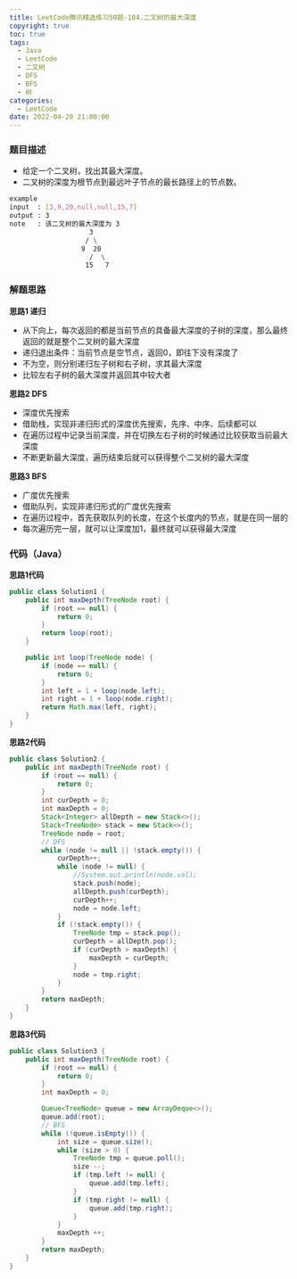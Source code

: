 ```yaml
---
title: LeetCode腾讯精选练习50题-104.二叉树的最大深度
copyright: true
toc: true
tags:
  - Java
  - LeetCode
  - 二叉树
  - DFS
  - BFS
  - 树
categories:
  - LeetCode
date: 2022-04-20 21:00:00
---
```



### 题目描述

+ 给定一个二叉树，找出其最大深度。
+ 二叉树的深度为根节点到最远叶子节点的最长路径上的节点数。

```bash
example
input  : [3,9,20,null,null,15,7]
output : 3
note   : 该二叉树的最大深度为 3 
                    3
                   / \
                  9  20
                    /  \
                   15   7
```

<!--more-->

### 解题思路
**思路1 递归**
+ 从下向上，每次返回的都是当前节点的具备最大深度的子树的深度，那么最终返回的就是整个二叉树的最大深度
+ 递归退出条件：当前节点是空节点，返回0，即往下没有深度了
+ 不为空，则分别递归左子树和右子树，求其最大深度
+ 比较左右子树的最大深度并返回其中较大者

**思路2 DFS**
+ 深度优先搜索
+ 借助栈，实现非递归形式的深度优先搜索，先序、中序、后续都可以
+ 在遍历过程中记录当前深度，并在切换左右子树的时候通过比较获取当前最大深度
+ 不断更新最大深度，遍历结束后就可以获得整个二叉树的最大深度

**思路3 BFS**
+ 广度优先搜索
+ 借助队列，实现非递归形式的广度优先搜索
+ 在遍历过程中，首先获取队列的长度，在这个长度内的节点，就是在同一层的
+ 每次遍历完一层，就可以让深度加1，最终就可以获得最大深度

### 代码（Java）
**思路1代码**
```java
public class Solution1 {
    public int maxDepth(TreeNode root) {
        if (root == null) {
            return 0;
        }
        return loop(root);
    }

    public int loop(TreeNode node) {
        if (node == null) {
            return 0;
        }
        int left = 1 + loop(node.left);
        int right = 1 + loop(node.right);
        return Math.max(left, right);
    }
}
```
**思路2代码**
```java
public class Solution2 {
    public int maxDepth(TreeNode root) {
        if (root == null) {
            return 0;
        }
        int curDepth = 0;
        int maxDepth = 0;
        Stack<Integer> allDepth = new Stack<>();
        Stack<TreeNode> stack = new Stack<>();
        TreeNode node = root;
        // DFS
        while (node != null || !stack.empty()) {
            curDepth++;
            while (node != null) {
                //System.out.println(node.val);
                stack.push(node);
                allDepth.push(curDepth);
                curDepth++;
                node = node.left;
            }
            if (!stack.empty()) {
                TreeNode tmp = stack.pop();
                curDepth = allDepth.pop();
                if (curDepth > maxDepth) {
                    maxDepth = curDepth;
                }
                node = tmp.right;
            }
        }
        return maxDepth;
    }
}
```
**思路3代码**
```java
public class Solution3 {
    public int maxDepth(TreeNode root) {
        if (root == null) {
            return 0;
        }
        int maxDepth = 0;

        Queue<TreeNode> queue = new ArrayDeque<>();
        queue.add(root);
        // BFS
        while (!queue.isEmpty()) {
            int size = queue.size();
            while (size > 0) {
                TreeNode tmp = queue.poll();
                size --;
                if (tmp.left != null) {
                    queue.add(tmp.left);
                }
                if (tmp.right != null) {
                    queue.add(tmp.right);
                }
            }
            maxDepth ++;
        }
        return maxDepth;
    }
}

```